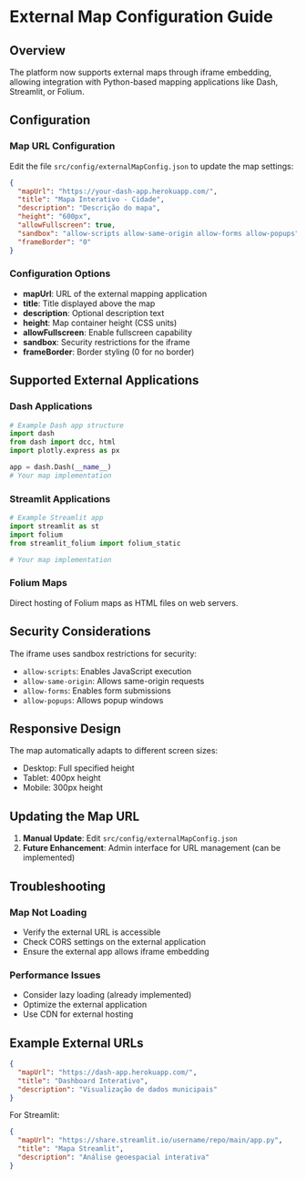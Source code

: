 
# External Map Configuration Guide

## Overview
The platform now supports external maps through iframe embedding, allowing integration with Python-based mapping applications like Dash, Streamlit, or Folium.

## Configuration

### Map URL Configuration
Edit the file `src/config/externalMapConfig.json` to update the map settings:

```json
{
  "mapUrl": "https://your-dash-app.herokuapp.com/",
  "title": "Mapa Interativo - Cidade",
  "description": "Descrição do mapa",
  "height": "600px",
  "allowFullscreen": true,
  "sandbox": "allow-scripts allow-same-origin allow-forms allow-popups",
  "frameBorder": "0"
}
```

### Configuration Options

- **mapUrl**: URL of the external mapping application
- **title**: Title displayed above the map
- **description**: Optional description text
- **height**: Map container height (CSS units)
- **allowFullscreen**: Enable fullscreen capability
- **sandbox**: Security restrictions for the iframe
- **frameBorder**: Border styling (0 for no border)

## Supported External Applications

### Dash Applications
```python
# Example Dash app structure
import dash
from dash import dcc, html
import plotly.express as px

app = dash.Dash(__name__)
# Your map implementation
```

### Streamlit Applications
```python
# Example Streamlit app
import streamlit as st
import folium
from streamlit_folium import folium_static

# Your map implementation
```

### Folium Maps
Direct hosting of Folium maps as HTML files on web servers.

## Security Considerations

The iframe uses sandbox restrictions for security:
- `allow-scripts`: Enables JavaScript execution
- `allow-same-origin`: Allows same-origin requests
- `allow-forms`: Enables form submissions
- `allow-popups`: Allows popup windows

## Responsive Design

The map automatically adapts to different screen sizes:
- Desktop: Full specified height
- Tablet: 400px height
- Mobile: 300px height

## Updating the Map URL

1. **Manual Update**: Edit `src/config/externalMapConfig.json`
2. **Future Enhancement**: Admin interface for URL management (can be implemented)

## Troubleshooting

### Map Not Loading
- Verify the external URL is accessible
- Check CORS settings on the external application
- Ensure the external app allows iframe embedding

### Performance Issues
- Consider lazy loading (already implemented)
- Optimize the external application
- Use CDN for external hosting

## Example External URLs

```json
{
  "mapUrl": "https://dash-app.herokuapp.com/",
  "title": "Dashboard Interativo",
  "description": "Visualização de dados municipais"
}
```

For Streamlit:
```json
{
  "mapUrl": "https://share.streamlit.io/username/repo/main/app.py",
  "title": "Mapa Streamlit",
  "description": "Análise geoespacial interativa"
}
```
